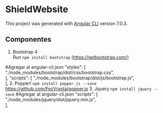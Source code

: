 # ShieldWebsite

This project was generated with [Angular CLI](https://github.com/angular/angular-cli) version 7.0.3.


## Componentes


1. Bootstrap 4  
Run `npm install bootstrap`
(https://getbootstrap.com/)

#Agregar al angular-cli.json
  "styles": [
   "./node_modules/bootstrap/dist/css/bootstrap.css",  
 ],
  "scripts": [
    "./node_modules/bootstrap/dist/js/bootstrap.js",  
 ],
2. Popper! `npm install popper.js --save` https://github.com/FezVrasta/popper.js
3. Jquery  `npm install jquery --save`
#Agregar al angular-cli.json
    "scripts": [
     "./node_modules/jquery/dist/jquery.min.js",  
 ],


